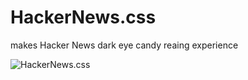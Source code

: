 # HackerNews.css
makes Hacker News dark eye candy reaing experience

![HackerNews.css](https://user-images.githubusercontent.com/4178343/187246351-8e04676e-b323-4417-9c31-8aa726ee49c8.png)
